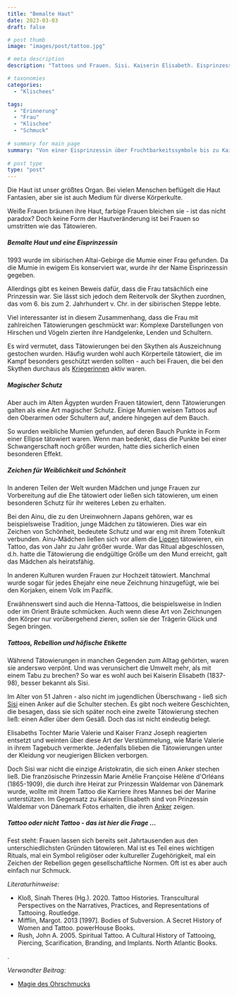 ```yaml
---
title: "Bemalte Haut"
date: 2023-03-03
draft: false

# post thumb
image: "images/post/tattoo.jpg"

# meta description
description: "Tattoos und Frauen. Sisi. Kaiserin Elisabeth. Eisprinzessin. Fruchtbarkeitssymbol. Rebellion höfische Etikette. Tattoo und Ehejahre. Ainu. Zeichen Weiblichkeit und Schönheit. Korjaken. Henna. Tattoo als Schutz. Tätowierungen und Tabus."

# taxonomies
categories:
  - "Klischees"

tags:
  - "Erinnerung"
  - "Frau"
  - "Klischee"
  - "Schmuck"
  
# summary for main page
summary: "Von einer Eisprinzessin über Fruchtbarkeitssymbole bis zu Kaiserin Elisabeth: Frauen und Tattoos, ein Körperschmuck mit vielen Bedeutungen."
  
# post type
type: "post"
---
```


Die Haut ist unser größtes Organ. Bei vielen Menschen beflügelt die Haut Fantasien, aber sie ist auch Medium für diverse Körperkulte. 

Weiße Frauen bräunen ihre Haut, farbige Frauen bleichen sie - ist das nicht paradox? Doch keine Form der Hautveränderung ist bei Frauen so umstritten wie das Tätowieren. 


##### Bemalte Haut und eine Eisprinzessin

1993 wurde im sibirischen Altai-Gebirge die Mumie einer Frau gefunden. Da die Mumie in ewigem Eis konserviert war, wurde ihr der Name Eisprinzessin gegeben.

Allerdings gibt es keinen Beweis dafür, dass die Frau tatsächlich eine Prinzessin war. Sie lässt sich jedoch dem Reitervolk der Skythen zuordnen, das vom 6. bis zum 2. Jahrhundert v. Chr. in der sibirischen Steppe lebte.

Viel interessanter ist in diesem Zusammenhang, dass die Frau mit zahlreichen Tätowierungen geschmückt war: Komplexe Darstellungen von Hirschen und Vögeln zierten ihre Handgelenke, Lenden und Schultern.

Es wird vermutet, dass Tätowierungen bei den Skythen als Auszeichnung gestochen wurden. Häufig wurden wohl auch Körperteile tätowiert, die im Kampf besonders geschützt werden sollten - auch bei Frauen, die bei den Skythen durchaus als [Kriegerinnen](https://www.erinnermich.eu/blog/amazonen/) aktiv waren.

##### Magischer Schutz

Aber auch im Alten Ägypten wurden Frauen tätowiert, denn Tätowierungen galten als eine Art magischer Schutz. Einige Mumien weisen Tattoos auf den Oberarmen oder Schultern auf, andere hingegen auf dem Bauch. 

So wurden weibliche Mumien gefunden, auf deren Bauch Punkte in Form einer Ellipse tätowiert waren. Wenn man bedenkt, dass die Punkte bei einer Schwangerschaft noch größer wurden, hatte dies sicherlich einen besonderen Effekt.

##### Zeichen für Weiblichkeit und Schönheit

In anderen Teilen der Welt wurden Mädchen und junge Frauen zur Vorbereitung auf die Ehe tätowiert oder ließen sich tätowieren, um einen besonderen Schutz für ihr weiteres Leben zu erhalten.

Bei den Ainu, die zu den Ureinwohnern Japans gehören, war es beispielsweise Tradition, junge Mädchen zu tätowieren. Dies war ein Zeichen von Schönheit, bedeutete Schutz und war eng mit ihrem Totenkult verbunden. Ainu-Mädchen ließen sich vor allem die [Lippen](https://de.wikipedia.org/wiki/Anci-Piri#/media/Datei:Ainusch%C3%B6nheit_(Sammlung_B%C3%A4lz).jpg) tätowieren, ein Tattoo, das von Jahr zu Jahr größer wurde. War das Ritual abgeschlossen, d.h. hatte die Tätowierung die endgültige Größe um den Mund erreicht, galt das Mädchen als heiratsfähig.

In anderen Kulturen wurden Frauen zur Hochzeit tätowiert. Manchmal wurde sogar für jedes Ehejahr eine neue Zeichnung hinzugefügt, wie bei den Korjaken, einem Volk im Pazifik.

Erwähnenswert sind auch die Henna-Tattoos, die beispielsweise in Indien oder im Orient Bräute schmücken. Auch wenn diese Art von Zeichnungen den Körper nur vorübergehend zieren, sollen sie der Trägerin Glück und Segen bringen.


##### Tattoos, Rebellion und höfische Etikette

Während Tätowierungen in manchen Gegenden zum Alltag gehörten, waren sie anderswo verpönt. Und was verunsichert die Umwelt mehr, als mit einem Tabu zu brechen? So war es wohl auch bei Kaiserin Elisabeth (1837-98), besser bekannt als Sisi.

Im Alter von 51 Jahren - also nicht im jugendlichen Überschwang - ließ sich [Sisi](https://www.zeit.de/wissen/geschichte/2012-12/sisi-sissi-kaiserin/komplettansicht) einen Anker auf die Schulter stechen. Es gibt noch weitere Geschichten, die besagen, dass sie sich später noch eine zweite Tätowierung stechen ließ: einen Adler über dem Gesäß. Doch das ist nicht eindeutig belegt.

Elisabeths Tochter Marie Valerie und Kaiser Franz Joseph reagierten entsetzt und weinten über diese Art der Verstümmelung, wie Marie Valerie in ihrem Tagebuch vermerkte. Jedenfalls blieben die Tätowierungen unter der Kleidung vor neugierigen Blicken verborgen.

Doch Sisi war nicht die einzige Aristokratin, die sich einen Anker stechen ließ. Die französische Prinzessin Marie Amélie Françoise Hélène d'Orléans (1865-1909), die durch ihre Heirat zur Prinzessin Waldemar von Dänemark wurde, wollte mit ihrem Tattoo die Karriere ihres Mannes bei der Marine unterstützen. Im Gegensatz zu Kaiserin Elisabeth sind von Prinzessin Waldemar von Dänemark Fotos erhalten, die ihren [Anker](https://commons.wikimedia.org/wiki/File:Prinzessin_Waldemar_von_D%C3%A4nemark_mit_T%C3%A4towierung,_1907.jpg) zeigen.

##### Tattoo oder nicht Tattoo - das ist hier die Frage ...

Fest steht: Frauen lassen sich bereits seit Jahrtausenden aus den unterschiedlichsten Gründen tätowieren. Mal ist es Teil eines wichtigen Rituals, mal ein Symbol religiöser oder kultureller Zugehörigkeit, mal ein Zeichen der Rebellion gegen gesellschaftliche Normen. Oft ist es aber auch einfach nur Schmuck.



*Literaturhinweise:*
-  Kloß, Sinah Theres (Hg.). 2020. Tattoo Histories. Transcultural Perspectives on the Narratives, Practices, and Representations of Tattooing. Routledge.
- Mifflin, Margot. 2013 [1997]. Bodies of Subversion. A Secret History of Women and Tattoo. powerHouse Books.
- Rush, John A. 2005. Spiritual Tattoo. A Cultural History of Tattooing, Piercing, Scarification, Branding, and Implants. North Atlantic Books.



.


*Verwandter Beitrag:*
- [Magie des Ohrschmucks](https://www.erinnermich.eu/blog/ohrschmuck/)

